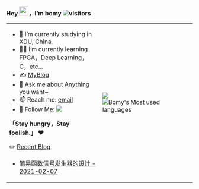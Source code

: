 ### Hey <img src="https://media.giphy.com/media/hvRJCLFzcasrR4ia7z/giphy.gif" width="25px" height="25px">，I’m bcmy  ![visitors](https://visitor-badge.glitch.me/badge?page_id=bcmy.bcmy&left_color=gray&right_color=blue)

<table>
<tr>
<td width="50%">
  
- 🤖 I’m currently studying in XDU, China.
- 👨‍💻 I’m currently learning FPGA，Deep Learning，C，etc...
- ✍️ [MyBlog](https://bcmy.github.io/)
- 💬 Ask me about Anything you want~
- 📫 Reach me: [email](mailto:eelhs@foxmail.com)
- 👏 Follow Me: [![](https://img.shields.io/github/followers/bcmy?label=follow%20me&style=social)](https://github.com/bcmy/)

**「Stay hungry，Stay foolish.」** ❤️

 ✏️ [Recent Blog](https://bcmy.github.io/)

- [简易函数信号发生器的设计 - 2021-02-07](https://bcmy.github.io/posts/md1289.html)


</td>
<td width="50%">

 ![](https://github-readme-stats.vercel.app/api?username=bcmy)
 ![Bcmy's Most used languages](https://github-readme-stats.vercel.app/api/top-langs/?username=bcmy&layout=compact&hide_border=true&langs_count=10)

</td>
</tr>
</table>

